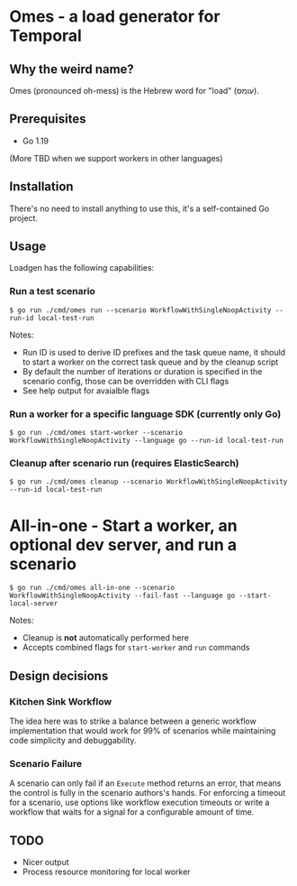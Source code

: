 # Omes - a load generator for Temporal

## Why the weird name?

Omes (pronounced oh-mess) is the Hebrew word for "load" (עומס).

## Prerequisites

- Go 1.19

(More TBD when we support workers in other languages)

## Installation

There's no need to install anything to use this, it's a self-contained Go project.

## Usage

Loadgen has the following capabilities:

### Run a test scenario

```console
$ go run ./cmd/omes run --scenario WorkflowWithSingleNoopActivity --run-id local-test-run
```

Notes:

- Run ID is used to derive ID prefixes and the task queue name, it should to start a worker on the correct task queue
  and by the cleanup script
- By default the number of iterations or duration is specified in the scenario config, those can be overridden with CLI
  flags
- See help output for avaialble flags

### Run a worker for a specific language SDK (currently only Go)

```console
$ go run ./cmd/omes start-worker --scenario WorkflowWithSingleNoopActivity --language go --run-id local-test-run
```

### Cleanup after scenario run (requires ElasticSearch)

```console
$ go run ./cmd/omes cleanup --scenario WorkflowWithSingleNoopActivity --run-id local-test-run
```

# All-in-one - Start a worker, an optional dev server, and run a scenario

```console
$ go run ./cmd/omes all-in-one --scenario WorkflowWithSingleNoopActivity --fail-fast --language go --start-local-server
```

Notes:

- Cleanup is **not** automatically performed here
- Accepts combined flags for `start-worker` and `run` commands

## Design decisions

### Kitchen Sink Workflow

The idea here was to strike a balance between a generic workflow implementation that would work for 99% of scenarios
while maintaining code simplicity and debuggability.

### Scenario Failure

A scenario can only fail if an `Execute` method returns an error, that means the control is fully in the scenario
authors's hands. For enforcing a timeout for a scenario, use options like workflow execution timeouts or write a
workflow that waits for a signal for a configurable amount of time.

## TODO

- Nicer output
- Process resource monitoring for local worker
